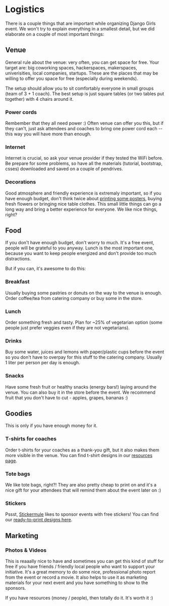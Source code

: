 # Logistics

There is a couple things that are important while organizing Django Girls event. We won't try to explain everything in a smallest detail, but we did elaborate on a couple of most important things:

## Venue

General rule about the venue: very often, you can get space for free. Your target are: big coworking spaces, hackerspaces, makerspaces, univerisities, local companies, startups. These are the places that may be willing to offer you space for free (especially during weekends).

The setup should allow you to sit comfortably everyone in small groups (team of 3 + 1 coach). The best setup is just square tables (or two tables put together) with 4 chairs around it.

### Power cords

Rembember that they all need power :) Often venue can offer you this, but if they can't, just ask attendees and coaches to bring one power cord each -- this way you will have more than enough.

### Internet

Internet is crucial, so ask your venue provider if they tested the WiFi before. Be prepare for some problems, so have all the materials (tutorial, bootstrap, csses) downloaded and saved on a couple of pendrives.

### Decorations

Good atmosphere and friendly experience is extremaly important, so if you have enough budget, don't think twice about [printing some posters](resources/README.html), buying fresh flowers or bringing nice table clothes. This small little things can go a long way and bring a better experience for everyone. We like nice things, right?

## Food

If you don't have enough budget, don't worry to much. It's a free event, people will be grateful to you anyway. Lunch is the most important one, because you want to keep people energized and don't provide too much distractions.

But if you can, it's awesome to do this:

### Breakfast

Usually buying some pastries or donuts on the way to the venue is enough. Order coffee/tea from catering company or buy some in the store.

### Lunch

Order something fresh and tasty. Plan for ~25% of vegetarian option (some people just prefer veggies even if they are not vegetarians).

### Drinks

Buy some water, juices and lemons with paper/plastic cups before the event so you don't have to overpay for this stuff to the catering company. Usually 1 liter per person per day is enough.

### Snacks

Have some fresh fruit or healthy snacks (energy bars!) laying around the venue. You can also buy it in the store before the event. We recommend fruit that you don't have to cut - apples, grapes, bananas :)

## Goodies

This is only if you have enough money for it.

### T-shirts for coaches

Order t-shirts for your coaches as a thank-you gift, but it also makes them more visible in the venue. You can find t-shirt designs in our [resources page](resources/README.html).

### Tote bags

We like tote bags, right?! They are also pretty cheap to print on and it's a nice gift for your attendees that will remind them about the event later on :)

### Stickers

Pssst, [Stickermule](http://stickermule.com/) likes to sponsor events with free stickers! You can find our [ready-to-print designs here](resources/README.html).

## Marketing

### Photos & Videos

This is reaaally nice to have and sometimes you can get this kind of stuff for free if you have friends / friendly local people who want to support your initiative. It's a great memory to do some nice, professional photo report from the event or record a movie. It also helps to use it as marketing materials for your next event and you have something to show to the sponsors.

If you have resources (money / people), then totally do it. It's worth it :)
